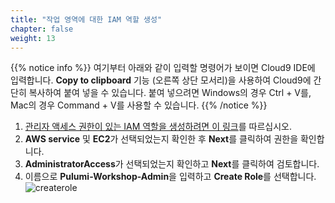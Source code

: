 ```yaml
---
title: "작업 영역에 대한 IAM 역할 생성"
chapter: false
weight: 13
---
```


{{% notice info %}}
여기부터 아래와 같이 입력할 명령어가 보이면 Cloud9 IDE에 입력합니다. **Copy to clipboard** 기능 (오른쪽 상단 모서리)을 사용하여 Cloud9에 간단히 복사하여 붙여 넣을 수 있습니다. 붙여 넣으려면 Windows의 경우 Ctrl + V를, Mac의 경우 Command + V를 사용할 수 있습니다.
{{% /notice %}}

1. [관리자 액세스 권한이 있는 IAM 역할을 생성하려면 이 링크](https://console.aws.amazon.com/iam/home#/roles$new?step=review&commonUseCase=EC2%2BEC2&selectedUseCase=EC2&policies=arn:aws:iam::aws:policy%2FAdministratorAccess)를 따르십시오.
1. **AWS service** 및 **EC2**가 선택되었는지 확인한 후 **Next**를 클릭하여 권한을 확인합니다.
1. **AdministratorAccess**가 선택되었는지 확인하고 **Next**를 클릭하여 검토합니다.
1. 이름으로 **Pulumi-Workshop-Admin**을 입력하고 **Create Role**를 선택합니다.
![createrole](/images/createrole.png)

